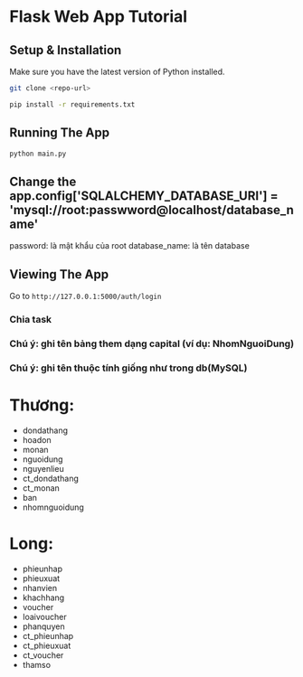 # Flask Web App Tutorial

## Setup & Installation

Make sure you have the latest version of Python installed.

```bash
git clone <repo-url>
```

```bash
pip install -r requirements.txt
```

## Running The App

```bash
python main.py
```

## Change the app.config['SQLALCHEMY_DATABASE_URI'] = 'mysql://root:passwword@localhost/database_name'

password: là mật khẩu của root
database_name: là tên database

## Viewing The App

Go to `http://127.0.0.1:5000/auth/login`

### Chia task

### Chú ý: ghi tên bảng them dạng capital (ví dụ: NhomNguoiDung)

### Chú ý: ghi tên thuộc tính giống như trong db(MySQL)

# Thương:

- dondathang
- hoadon
- monan
- nguoidung
- nguyenlieu
- ct_dondathang
- ct_monan
- ban
- nhomnguoidung
# Long:
- phieunhap
- phieuxuat
- nhanvien
- khachhang
- voucher
- loaivoucher
- phanquyen
- ct_phieunhap
- ct_phieuxuat
- ct_voucher
- thamso
